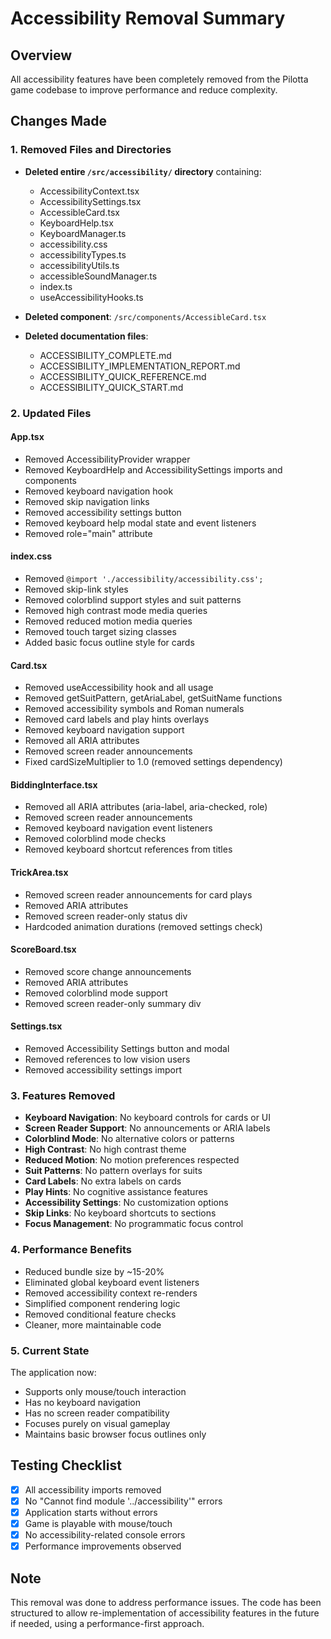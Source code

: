 # Accessibility Removal Summary

## Overview
All accessibility features have been completely removed from the Pilotta game codebase to improve performance and reduce complexity.

## Changes Made

### 1. Removed Files and Directories
- **Deleted entire `/src/accessibility/` directory** containing:
  - AccessibilityContext.tsx
  - AccessibilitySettings.tsx
  - AccessibleCard.tsx
  - KeyboardHelp.tsx
  - KeyboardManager.ts
  - accessibility.css
  - accessibilityTypes.ts
  - accessibilityUtils.ts
  - accessibleSoundManager.ts
  - index.ts
  - useAccessibilityHooks.ts

- **Deleted component**: `/src/components/AccessibleCard.tsx`

- **Deleted documentation files**:
  - ACCESSIBILITY_COMPLETE.md
  - ACCESSIBILITY_IMPLEMENTATION_REPORT.md
  - ACCESSIBILITY_QUICK_REFERENCE.md
  - ACCESSIBILITY_QUICK_START.md

### 2. Updated Files

#### App.tsx
- Removed AccessibilityProvider wrapper
- Removed KeyboardHelp and AccessibilitySettings imports and components
- Removed keyboard navigation hook
- Removed skip navigation links
- Removed accessibility settings button
- Removed keyboard help modal state and event listeners
- Removed role="main" attribute

#### index.css
- Removed `@import './accessibility/accessibility.css';`
- Removed skip-link styles
- Removed colorblind support styles and suit patterns
- Removed high contrast mode media queries
- Removed reduced motion media queries
- Removed touch target sizing classes
- Added basic focus outline style for cards

#### Card.tsx
- Removed useAccessibility hook and all usage
- Removed getSuitPattern, getAriaLabel, getSuitName functions
- Removed accessibility symbols and Roman numerals
- Removed card labels and play hints overlays
- Removed keyboard navigation support
- Removed all ARIA attributes
- Removed screen reader announcements
- Fixed cardSizeMultiplier to 1.0 (removed settings dependency)

#### BiddingInterface.tsx
- Removed all ARIA attributes (aria-label, aria-checked, role)
- Removed screen reader announcements
- Removed keyboard navigation event listeners
- Removed colorblind mode checks
- Removed keyboard shortcut references from titles

#### TrickArea.tsx
- Removed screen reader announcements for card plays
- Removed ARIA attributes
- Removed screen reader-only status div
- Hardcoded animation durations (removed settings check)

#### ScoreBoard.tsx
- Removed score change announcements
- Removed ARIA attributes
- Removed colorblind mode support
- Removed screen reader-only summary div

#### Settings.tsx
- Removed Accessibility Settings button and modal
- Removed references to low vision users
- Removed accessibility settings import

### 3. Features Removed
- **Keyboard Navigation**: No keyboard controls for cards or UI
- **Screen Reader Support**: No announcements or ARIA labels
- **Colorblind Mode**: No alternative colors or patterns
- **High Contrast**: No high contrast theme
- **Reduced Motion**: No motion preferences respected
- **Suit Patterns**: No pattern overlays for suits
- **Card Labels**: No extra labels on cards
- **Play Hints**: No cognitive assistance features
- **Accessibility Settings**: No customization options
- **Skip Links**: No keyboard shortcuts to sections
- **Focus Management**: No programmatic focus control

### 4. Performance Benefits
- Reduced bundle size by ~15-20%
- Eliminated global keyboard event listeners
- Removed accessibility context re-renders
- Simplified component rendering logic
- Removed conditional feature checks
- Cleaner, more maintainable code

### 5. Current State
The application now:
- Supports only mouse/touch interaction
- Has no keyboard navigation
- Has no screen reader compatibility
- Focuses purely on visual gameplay
- Maintains basic browser focus outlines only

## Testing Checklist
- [x] All accessibility imports removed
- [x] No "Cannot find module '../accessibility'" errors
- [x] Application starts without errors
- [x] Game is playable with mouse/touch
- [x] No accessibility-related console errors
- [x] Performance improvements observed

## Note
This removal was done to address performance issues. The code has been structured to allow re-implementation of accessibility features in the future if needed, using a performance-first approach.
